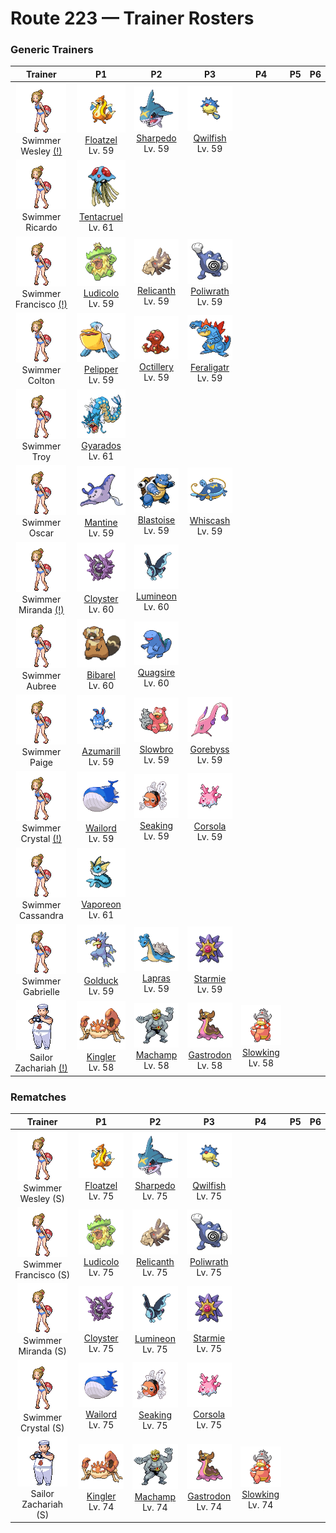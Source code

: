 # Route 223 — Trainer Rosters

### Generic Trainers

| Trainer | P1 | P2 | P3 | P4 | P5 | P6 |
|:-------:|:--:|:--:|:--:|:--:|:--:|:--:|
| ![Swimmer Wesley (!)](../../assets/trainers/swimmer.png "Swimmer Wesley (!)")<br>Swimmer Wesley [(!)](#rematches) | ![Floatzel](../../assets/sprites/floatzel/front.gif "Floatzel: It is a common sight around fishing ports. It is known to rescue people and carry off prey.")<br>[Floatzel](../../pokemon/floatzel.md/)<br>Lv. 59 | ![Sharpedo](../../assets/sprites/sharpedo/front.gif "Sharpedo: Its fangs rip through sheet iron. It swims at 75 mph and is known as “The Bully of the Sea.”")<br>[Sharpedo](../../pokemon/sharpedo.md/)<br>Lv. 59 | ![Qwilfish](../../assets/sprites/qwilfish/front.gif "Qwilfish: It shoots the poison spines on its body in all directions. Its round form makes it a poor swimmer.")<br>[Qwilfish](../../pokemon/qwilfish.md/)<br>Lv. 59 |
| ![Swimmer Ricardo](../../assets/trainers/swimmer.png "Swimmer Ricardo")<br>Swimmer Ricardo | ![Tentacruel](../../assets/sprites/tentacruel/front.gif "Tentacruel: It extends its 80 tentacles to form an encircling poisonous net that is difficult to escape.")<br>[Tentacruel](../../pokemon/tentacruel.md/)<br>Lv. 61 |
| ![Swimmer Francisco (!)](../../assets/trainers/swimmer.png "Swimmer Francisco (!)")<br>Swimmer Francisco [(!)](#rematches) | ![Ludicolo](../../assets/sprites/ludicolo/front.gif "Ludicolo: If it hears festive music, all its muscles fill with energy. It can’t help breaking out into a dance.")<br>[Ludicolo](../../pokemon/ludicolo.md/)<br>Lv. 59 | ![Relicanth](../../assets/sprites/relicanth/front.gif "Relicanth: A rare Pokémon discovered during a deep-sea exploration. It has not changed in over 100 million years.")<br>[Relicanth](../../pokemon/relicanth.md/)<br>Lv. 59 | ![Poliwrath](../../assets/sprites/poliwrath/front.gif "Poliwrath: With its extremely tough muscles, it can keep swimming in the Pacific Ocean without resting.")<br>[Poliwrath](../../pokemon/poliwrath.md/)<br>Lv. 59 |
| ![Swimmer Colton](../../assets/trainers/swimmer.png "Swimmer Colton")<br>Swimmer Colton | ![Pelipper](../../assets/sprites/pelipper/front.gif "Pelipper: It is a messenger of the skies, carrying small Pokémon and eggs to safety in its bill.")<br>[Pelipper](../../pokemon/pelipper.md/)<br>Lv. 59 | ![Octillery](../../assets/sprites/octillery/front.gif "Octillery: It loves to lurk inside holes in rocks. It sometimes sprays ink on prey by sticking out only its mouth.")<br>[Octillery](../../pokemon/octillery.md/)<br>Lv. 59 | ![Feraligatr](../../assets/sprites/feraligatr/front.gif "Feraligatr: It usually moves slowly, but it goes at blinding speed when it attacks and bites prey.")<br>[Feraligatr](../../pokemon/feraligatr.md/)<br>Lv. 59 |
| ![Swimmer Troy](../../assets/trainers/swimmer.png "Swimmer Troy")<br>Swimmer Troy | ![Gyarados](../../assets/sprites/gyarados/front.gif "Gyarados: Once it begins to rampage, a GYARADOS will burn everything down, even in a harsh storm.")<br>[Gyarados](../../pokemon/gyarados.md/)<br>Lv. 61 |
| ![Swimmer Oscar](../../assets/trainers/swimmer.png "Swimmer Oscar")<br>Swimmer Oscar | ![Mantine](../../assets/sprites/mantine/front.gif "Mantine: While elegantly swimming in the sea, it ignores REMORAID that cling to its fins seeking food scraps.")<br>[Mantine](../../pokemon/mantine.md/)<br>Lv. 59 | ![Blastoise](../../assets/sprites/blastoise/front.gif "Blastoise: The jets of water it spouts from the rocket cannons on its shell can punch through thick steel.")<br>[Blastoise](../../pokemon/blastoise.md/)<br>Lv. 59 | ![Whiscash](../../assets/sprites/whiscash/front.gif "Whiscash: It is extremely protective of its territory. If any foe approaches, it attacks using vicious tremors.")<br>[Whiscash](../../pokemon/whiscash.md/)<br>Lv. 59 |
| ![Swimmer Miranda (!)](../../assets/trainers/swimmer.png "Swimmer Miranda (!)")<br>Swimmer Miranda [(!)](#rematches) | ![Cloyster](../../assets/sprites/cloyster/front.gif "Cloyster: It fights by keeping its shell tightly shut for protection and by shooting spikes to repel foes.")<br>[Cloyster](../../pokemon/cloyster.md/)<br>Lv. 60 | ![Lumineon](../../assets/sprites/lumineon/front.gif "Lumineon: It crawls along the seafloor using its long front fins like legs. It competes for food with LANTURN.")<br>[Lumineon](../../pokemon/lumineon.md/)<br>Lv. 60 |
| ![Swimmer Aubree](../../assets/trainers/swimmer.png "Swimmer Aubree")<br>Swimmer Aubree | ![Bibarel](../../assets/sprites/bibarel/front.gif "Bibarel: A river dammed by BIBAREL will never overflow its banks, which is appreciated by people nearby.")<br>[Bibarel](../../pokemon/bibarel.md/)<br>Lv. 60 | ![Quagsire](../../assets/sprites/quagsire/front.gif "Quagsire: It has an easygoing nature. It doesn’t care if it bumps its head on boats and boulders while swimming.")<br>[Quagsire](../../pokemon/quagsire.md/)<br>Lv. 60 |
| ![Swimmer Paige](../../assets/trainers/swimmer.png "Swimmer Paige")<br>Swimmer Paige | ![Azumarill](../../assets/sprites/azumarill/front.gif "Azumarill: It can spend all day in water, since it can inhale and store a large volume of air.")<br>[Azumarill](../../pokemon/azumarill.md/)<br>Lv. 59 | ![Slowbro](../../assets/sprites/slowbro/front.gif "Slowbro: Though usually dim witted, it seems to become inspired if the SHELLDER on its tail bites down.")<br>[Slowbro](../../pokemon/slowbro.md/)<br>Lv. 59 | ![Gorebyss](../../assets/sprites/gorebyss/front.gif "Gorebyss: It lives at the bottom of the sea. In the springtime, its pink body turns more vivid for some reason.")<br>[Gorebyss](../../pokemon/gorebyss.md/)<br>Lv. 59 |
| ![Swimmer Crystal (!)](../../assets/trainers/swimmer.png "Swimmer Crystal (!)")<br>Swimmer Crystal [(!)](#rematches) | ![Wailord](../../assets/sprites/wailord/front.gif "Wailord: The biggest of all Pokémon. It can dive to a depth of almost 10,000 feet on only one breath.")<br>[Wailord](../../pokemon/wailord.md/)<br>Lv. 59 | ![Seaking](../../assets/sprites/seaking/front.gif "Seaking: In autumn, its body becomes more fatty in preparing to propose to a mate. It takes on beautiful colors.")<br>[Seaking](../../pokemon/seaking.md/)<br>Lv. 59 | ![Corsola](../../assets/sprites/corsola/front.gif "Corsola: Many live in the clean seas of the south. They apparently can’t live in polluted waters.")<br>[Corsola](../../pokemon/corsola.md/)<br>Lv. 59 |
| ![Swimmer Cassandra](../../assets/trainers/swimmer.png "Swimmer Cassandra")<br>Swimmer Cassandra | ![Vaporeon](../../assets/sprites/vaporeon/front.gif "Vaporeon: Its cell composition is similar to water molecules. As a result, it can melt away into water.")<br>[Vaporeon](../../pokemon/vaporeon.md/)<br>Lv. 61 |
| ![Swimmer Gabrielle](../../assets/trainers/swimmer.png "Swimmer Gabrielle")<br>Swimmer Gabrielle | ![Golduck](../../assets/sprites/golduck/front.gif "Golduck: It is seen swimming dynamically and elegantly using its well-developed limbs and flippers.")<br>[Golduck](../../pokemon/golduck.md/)<br>Lv. 59 | ![Lapras](../../assets/sprites/lapras/front.gif "Lapras: It loves crossing the sea with people and Pokémon on its back. It understands human speech.")<br>[Lapras](../../pokemon/lapras.md/)<br>Lv. 59 | ![Starmie](../../assets/sprites/starmie/front.gif "Starmie: At the center of its body is a red core, which sends mysterious radio signals into the night sky.")<br>[Starmie](../../pokemon/starmie.md/)<br>Lv. 59 |
| ![Sailor Zachariah (!)](../../assets/trainers/sailor.png "Sailor Zachariah (!)")<br>Sailor Zachariah [(!)](#rematches) | ![Kingler](../../assets/sprites/kingler/front.gif "Kingler: The larger pincer has 10,000- horsepower strength. However, it is so heavy, it is difficult to aim.")<br>[Kingler](../../pokemon/kingler.md/)<br>Lv. 58 | ![Machamp](../../assets/sprites/machamp/front.gif "Machamp: Its four muscled arms slam foes with powerful punches and chops at blinding speed.")<br>[Machamp](../../pokemon/machamp.md/)<br>Lv. 58 | ![Gastrodon](../../assets/sprites/gastrodon/front.gif "Gastrodon: Long ago, its entire back was shielded with a sturdy shell. There are traces of it left in its cells.")<br>[Gastrodon](../../pokemon/gastrodon.md/)<br>Lv. 58 | ![Slowking](../../assets/sprites/slowking/front.gif "Slowking: Being bitten by SHELLDER gave it intelligence comparable to that of award-winning scientists.")<br>[Slowking](../../pokemon/slowking.md/)<br>Lv. 58 |


### Rematches

| Trainer | P1 | P2 | P3 | P4 | P5 | P6 |
|:-------:|:--:|:--:|:--:|:--:|:--:|:--:|
| ![Swimmer Wesley (S)](../../assets/trainers/swimmer.png "Swimmer Wesley (S)")<br>Swimmer Wesley (S) | ![Floatzel](../../assets/sprites/floatzel/front.gif "Floatzel: It is a common sight around fishing ports. It is known to rescue people and carry off prey.")<br>[Floatzel](../../pokemon/floatzel.md/)<br>Lv. 75 | ![Sharpedo](../../assets/sprites/sharpedo/front.gif "Sharpedo: Its fangs rip through sheet iron. It swims at 75 mph and is known as “The Bully of the Sea.”")<br>[Sharpedo](../../pokemon/sharpedo.md/)<br>Lv. 75 | ![Qwilfish](../../assets/sprites/qwilfish/front.gif "Qwilfish: It shoots the poison spines on its body in all directions. Its round form makes it a poor swimmer.")<br>[Qwilfish](../../pokemon/qwilfish.md/)<br>Lv. 75 |
| ![Swimmer Francisco (S)](../../assets/trainers/swimmer.png "Swimmer Francisco (S)")<br>Swimmer Francisco (S) | ![Ludicolo](../../assets/sprites/ludicolo/front.gif "Ludicolo: If it hears festive music, all its muscles fill with energy. It can’t help breaking out into a dance.")<br>[Ludicolo](../../pokemon/ludicolo.md/)<br>Lv. 75 | ![Relicanth](../../assets/sprites/relicanth/front.gif "Relicanth: A rare Pokémon discovered during a deep-sea exploration. It has not changed in over 100 million years.")<br>[Relicanth](../../pokemon/relicanth.md/)<br>Lv. 75 | ![Poliwrath](../../assets/sprites/poliwrath/front.gif "Poliwrath: With its extremely tough muscles, it can keep swimming in the Pacific Ocean without resting.")<br>[Poliwrath](../../pokemon/poliwrath.md/)<br>Lv. 75 |
| ![Swimmer Miranda (S)](../../assets/trainers/swimmer.png "Swimmer Miranda (S)")<br>Swimmer Miranda (S) | ![Cloyster](../../assets/sprites/cloyster/front.gif "Cloyster: It fights by keeping its shell tightly shut for protection and by shooting spikes to repel foes.")<br>[Cloyster](../../pokemon/cloyster.md/)<br>Lv. 75 | ![Lumineon](../../assets/sprites/lumineon/front.gif "Lumineon: It crawls along the seafloor using its long front fins like legs. It competes for food with LANTURN.")<br>[Lumineon](../../pokemon/lumineon.md/)<br>Lv. 75 | ![Starmie](../../assets/sprites/starmie/front.gif "Starmie: At the center of its body is a red core, which sends mysterious radio signals into the night sky.")<br>[Starmie](../../pokemon/starmie.md/)<br>Lv. 75 |
| ![Swimmer Crystal (S)](../../assets/trainers/swimmer.png "Swimmer Crystal (S)")<br>Swimmer Crystal (S) | ![Wailord](../../assets/sprites/wailord/front.gif "Wailord: The biggest of all Pokémon. It can dive to a depth of almost 10,000 feet on only one breath.")<br>[Wailord](../../pokemon/wailord.md/)<br>Lv. 75 | ![Seaking](../../assets/sprites/seaking/front.gif "Seaking: In autumn, its body becomes more fatty in preparing to propose to a mate. It takes on beautiful colors.")<br>[Seaking](../../pokemon/seaking.md/)<br>Lv. 75 | ![Corsola](../../assets/sprites/corsola/front.gif "Corsola: Many live in the clean seas of the south. They apparently can’t live in polluted waters.")<br>[Corsola](../../pokemon/corsola.md/)<br>Lv. 75 |
| ![Sailor Zachariah (S)](../../assets/trainers/sailor.png "Sailor Zachariah (S)")<br>Sailor Zachariah (S) | ![Kingler](../../assets/sprites/kingler/front.gif "Kingler: The larger pincer has 10,000- horsepower strength. However, it is so heavy, it is difficult to aim.")<br>[Kingler](../../pokemon/kingler.md/)<br>Lv. 74 | ![Machamp](../../assets/sprites/machamp/front.gif "Machamp: Its four muscled arms slam foes with powerful punches and chops at blinding speed.")<br>[Machamp](../../pokemon/machamp.md/)<br>Lv. 74 | ![Gastrodon](../../assets/sprites/gastrodon/front.gif "Gastrodon: Long ago, its entire back was shielded with a sturdy shell. There are traces of it left in its cells.")<br>[Gastrodon](../../pokemon/gastrodon.md/)<br>Lv. 74 | ![Slowking](../../assets/sprites/slowking/front.gif "Slowking: Being bitten by SHELLDER gave it intelligence comparable to that of award-winning scientists.")<br>[Slowking](../../pokemon/slowking.md/)<br>Lv. 74 |


